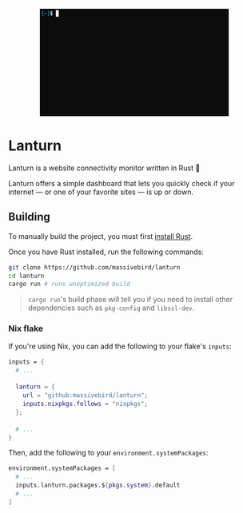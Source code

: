 <p align="center">
  <img width="75%" src="./res/demo.gif" />
</p>

# Lanturn

Lanturn is a website connectivity monitor written in Rust 🦀

Lanturn offers a simple dashboard that lets you quickly check if your internet — or one of your favorite sites — is up or down.

## Building

To manually build the project, you must first [install Rust](https://www.rust-lang.org/tools/install).

Once you have Rust installed, run the following commands:

```bash
git clone https://github.com/massivebird/lanturn
cd lanturn
cargo run # runs unoptimized build
```

> `cargo run`'s build phase will tell you if you need to install other dependencies such as `pkg-config` and `libssl-dev`.

### Nix flake

If you're using Nix, you can add the following to your flake's `inputs`:

```nix
inputs = {
  # ...

  lanturn = {
    url = "github:massivebird/lanturn";
    inputs.nixpkgs.follows = "nixpkgs";
  };

  # ...
}
```

Then, add the following to your `environment.systemPackages`:

```nix
environment.systemPackages = [
  # ...
  inputs.lanturn.packages.${pkgs.system}.default
  # ...
]
```
